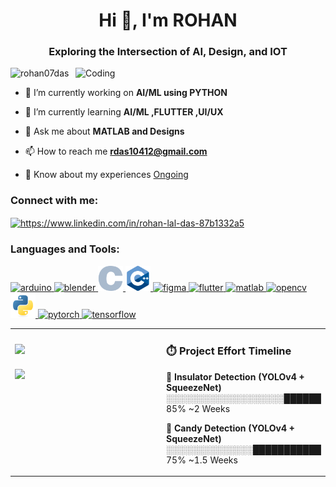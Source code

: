 <h1 align="center">Hi 👋, I'm ROHAN</h1>
<h3 align="center">Exploring the Intersection of AI, Design, and IOT</h3>
<img align="right" alt="Coding" width="400" src="https://media.giphy.com/media/K5kfQExKk731K/giphy.gif">
<p align="left"> <img src="https://komarev.com/ghpvc/?username=rohan07das&label=Profile%20views&color=0e75b6&style=flat" alt="rohan07das" /> </p>

- 🔭 I’m currently working on **AI/ML using PYTHON**

- 🌱 I’m currently learning **AI/ML ,FLUTTER ,UI/UX**

- 💬 Ask me about **MATLAB and Designs**

- 📫 How to reach me **rdas10412@gmail.com**

- 📄 Know about my experiences [Ongoing](Ongoing)

<h3 align="left">Connect with me:</h3>
<p align="left">
<a href="https://www.linkedin.com/in/rohan-lal-das-87b1332a5" target="blank"><img align="center" src="https://raw.githubusercontent.com/rahuldkjain/github-profile-readme-generator/master/src/images/icons/Social/linked-in-alt.svg" alt="https://www.linkedin.com/in/rohan-lal-das-87b1332a5" height="30" width="40" /></a>
</p>

<h3 align="left">Languages and Tools:</h3>
<p align="left"> <a href="https://www.arduino.cc/" target="_blank" rel="noreferrer"> <img src="https://cdn.worldvectorlogo.com/logos/arduino-1.svg" alt="arduino" width="40" height="40"/> </a> <a href="https://www.blender.org/" target="_blank" rel="noreferrer"> <img src="https://download.blender.org/branding/community/blender_community_badge_white.svg" alt="blender" width="40" height="40"/> </a> <a href="https://www.cprogramming.com/" target="_blank" rel="noreferrer"> <img src="https://raw.githubusercontent.com/devicons/devicon/master/icons/c/c-original.svg" alt="c" width="40" height="40"/> </a> <a href="https://www.w3schools.com/cpp/" target="_blank" rel="noreferrer"> <img src="https://raw.githubusercontent.com/devicons/devicon/master/icons/cplusplus/cplusplus-original.svg" alt="cplusplus" width="40" height="40"/> </a> <a href="https://www.figma.com/" target="_blank" rel="noreferrer"> <img src="https://www.vectorlogo.zone/logos/figma/figma-icon.svg" alt="figma" width="40" height="40"/> </a> <a href="https://flutter.dev" target="_blank" rel="noreferrer"> <img src="https://www.vectorlogo.zone/logos/flutterio/flutterio-icon.svg" alt="flutter" width="40" height="40"/> </a> <a href="https://www.mathworks.com/" target="_blank" rel="noreferrer"> <img src="https://upload.wikimedia.org/wikipedia/commons/2/21/Matlab_Logo.png" alt="matlab" width="40" height="40"/> </a> <a href="https://opencv.org/" target="_blank" rel="noreferrer"> <img src="https://www.vectorlogo.zone/logos/opencv/opencv-icon.svg" alt="opencv" width="40" height="40"/> </a> <a href="https://www.python.org" target="_blank" rel="noreferrer"> <img src="https://raw.githubusercontent.com/devicons/devicon/master/icons/python/python-original.svg" alt="python" width="40" height="40"/> </a> <a href="https://pytorch.org/" target="_blank" rel="noreferrer"> <img src="https://www.vectorlogo.zone/logos/pytorch/pytorch-icon.svg" alt="pytorch" width="40" height="40"/> </a> <a href="https://www.tensorflow.org" target="_blank" rel="noreferrer"> <img src="https://www.vectorlogo.zone/logos/tensorflow/tensorflow-icon.svg" alt="tensorflow" width="40" height="40"/> </a> </p>

<table>
  <tr>
    <!-- GitHub Stats -->
    <td valign="top" width="50%">
      <h3>
      <img src="https://github-readme-stats.vercel.app/api?username=Rohan07Das&show_icons=true&theme=default" width="100%" />
      <br><br>
      <img src="https://github-readme-streak-stats.herokuapp.com/?user=Rohan07Das&theme=default" width="100%" />
    </td>
    <!-- Project Effort Timeline with SVG Bars -->
    <td valign="top" width="50%">
      <h3>⏱️ Project Effort Timeline</h3>
 

**🔧 Insulator Detection (YOLOv4 + SqueezeNet)**  
░░░░░░░░░░░░░░░░░░░██████ 85% ~2 Weeks

**🍬 Candy Detection (YOLOv4 + SqueezeNet)**  
░░░░░░░░░░░░░░███████████ 75% ~1.5 Weeks
    </td>
  </tr>
</table>

